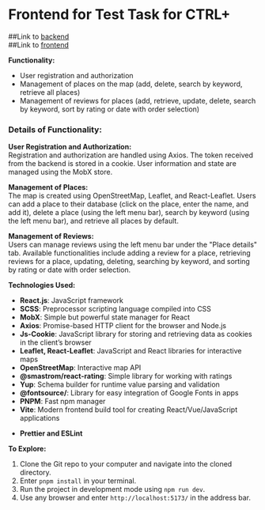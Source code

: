 # Frontend for Test Task for CTRL+

##Link to [backend](https://back-for-ctrl.onrender.com)  
##Link to [frontend](https://front-for-ctrl.onrender.com/)  

**Functionality:**  
- User registration and authorization  
- Management of places on the map (add, delete, search by keyword, retrieve all places)  
- Management of reviews for places (add, retrieve, update, delete, search by keyword, sort by rating or date with order selection)  

### Details of Functionality:  

**User Registration and Authorization:**  
Registration and authorization are handled using Axios. The token received from the backend is stored in a cookie. User information and state are managed using the MobX store.

**Management of Places:**  
The map is created using OpenStreetMap, Leaflet, and React-Leaflet. Users can add a place to their database (click on the place, enter the name, and add it), delete a place (using the left menu bar), search by keyword (using the left menu bar), and retrieve all places by default.

**Management of Reviews:**  
Users can manage reviews using the left menu bar under the "Place details" tab. Available functionalities include adding a review for a place, retrieving reviews for a place, updating, deleting, searching by keyword, and sorting by rating or date with order selection.

**Technologies Used:**  
- **React.js**: JavaScript framework  
- **SCSS**: Preprocessor scripting language compiled into CSS  
- **MobX**: Simple but powerful state manager for React  
- **Axios**: Promise-based HTTP client for the browser and Node.js  
- **Js-Cookie**: JavaScript library for storing and retrieving data as cookies in the client’s browser  
- **Leaflet, React-Leaflet**: JavaScript and React libraries for interactive maps  
- **OpenStreetMap**: Interactive map API  
- **@smastrom/react-rating**: Simple library for working with ratings  
- **Yup**: Schema builder for runtime value parsing and validation  
- **@fontsource/**: Library for easy integration of Google Fonts in apps  
- **PNPM**: Fast npm manager  
- **Vite**: Modern frontend build tool for creating React/Vue/JavaScript applications  
<!-- - JsDoc: To generate documentation for code  -->  
- **Prettier and ESLint**

**To Explore:**  
1. Clone the Git repo to your computer and navigate into the cloned directory.  
2. Enter `pnpm install` in your terminal.  
3. Run the project in development mode using `npm run dev`.  
4. Use any browser and enter `http://localhost:5173/` in the address bar.  
<!-- - To explore code documentation, open the "./out/" folder and start the index.js file.  -->

